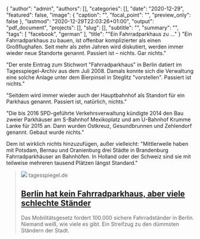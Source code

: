 {
   "author": "admin",
   "authors": [],
   "categories": [],
   "date": "2020-12-29",
   "featured": false,
   "image": {
      "caption": "",
      "focal_point": "",
      "preview_only": false
   },
   "lastmod": "2020-12-29T22:03:26+01:00",
   "output": "pdf_document",
   "projects": [],
   "slug": [],
   "subtitle": "",
   "summary": "",
   "tags": [
      "facebook",
      "german"
   ],
   "title": "\"Ein Fahrradparkhaus zu ..."
}
"Ein Fahrradparkhaus zu bauen, ist offenbar komplizierter als einen Großflughafen. Seit mehr als zehn Jahren wird diskutiert, werden immer wieder neue Standorte genannt. Passiert ist – nichts. Gar nichts."

"Der erste Eintrag zum Stichwort "Fahrradparkhaus" in Berlin datiert im Tagesspiegel-Archiv aus dem Juli 2008. Damals konnte sich die Verwaltung eine solche Anlage unter dem Bierpinsel in Steglitz "vorstellen". Passiert ist nichts."

"Seitdem wird immer wieder auch der Hauptbahnhof als Standort für ein Parkhaus genannt. Passiert ist, natürlich, nichts."

"Die bis 2016 SPD-geführte Verkehrsverwaltung kündigte 2014 den Bau zweier Parkhäuser am S-Bahnhof Mexikoplatz und am U-Bahnhof Krumme Lanke für 2015 an. Dann wurden Ostkreuz, Gesundbrunnen und Zehlendorf genannt. Gebaut wurde nichts."

Dem ist wirklich nichts hinzuzufügen, außer vielleicht: "Mittlerweile haben mit Potsdam, Bernau und Oranienburg drei Städte in Brandenburg Fahrradparkhäuser an Bahnhöfen. In Holland oder der Schweiz sind sie mit teilweise mehreren tausend Plätzen längst Standard."
> [![](https://www.tagesspiegel.de/images/neuer-inhalt/26751202/1-format530.jpg)](https://www.tagesspiegel.de/berlin/von-felgenknickern-und-kreuzberger-buegeln-berlin-hat-kein-fahrradparkhaus-aber-viele-schlechte-staender/26751326.html)
> tagesspiegel.de
> ## [Berlin hat kein Fahrradparkhaus, aber viele schlechte Ständer](https://www.tagesspiegel.de/berlin/von-felgenknickern-und-kreuzberger-buegeln-berlin-hat-kein-fahrradparkhaus-aber-viele-schlechte-staender/26751326.html)
>
>Das Mobilitätsgesetz fordert 100.000 sichere Fahrradständer in Berlin. Niemand weiß, wie viele es gibt. Ein Streifzug zu den dümmsten Ständern der Stadt. 

